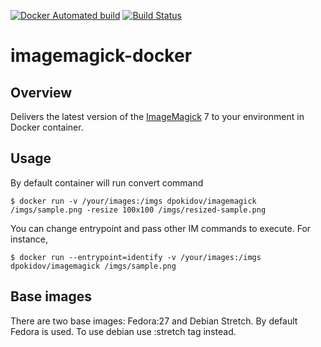 [![Docker Automated build](https://img.shields.io/docker/automated/jrottenberg/ffmpeg.svg)](https://hub.docker.com/r/dpokidov/imagemagick/)
[![Build Status](https://travis-ci.org/dooman87/imagemagick-docker.svg?branch=master)](https://travis-ci.org/dooman87/imagemagick-docker)

# imagemagick-docker

## Overview

Delivers the latest version of the [ImageMagick](https://github.com/ImageMagick/ImageMagick) 7 to your environment in Docker container.

## Usage

By default container will run convert command

```
$ docker run -v /your/images:/imgs dpokidov/imagemagick /imgs/sample.png -resize 100x100 /imgs/resized-sample.png
```

You can change entrypoint and pass other IM commands to execute. For instance,

```
$ docker run --entrypoint=identify -v /your/images:/imgs dpokidov/imagemagick /imgs/sample.png
```

## Base images 

There are two base images: Fedora:27 and Debian Stretch. By default Fedora is used. To use debian use
:stretch tag instead.

